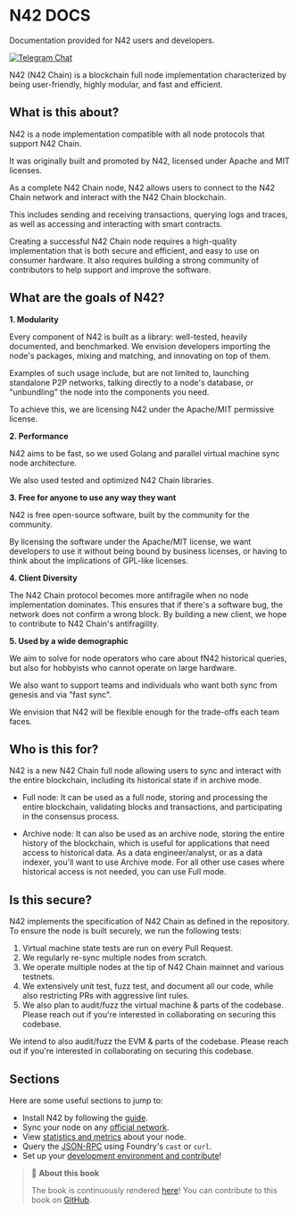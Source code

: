 # N42 DOCS
Documentation provided for N42 users and developers.

[![Telegram Chat][tg-badge]][tg-url]

N42 (N42 Chain) is a blockchain full node implementation characterized by being user-friendly, highly modular, and fast and efficient.

## What is this about?

N42 is a node implementation compatible with all node protocols that support N42 Chain.

It was originally built and promoted by N42, licensed under Apache and MIT licenses.

As a complete N42 Chain node, N42 allows users to connect to the N42 Chain network and interact with the N42 Chain blockchain.

This includes sending and receiving transactions, querying logs and traces, as well as accessing and interacting with smart contracts.

Creating a successful N42 Chain node requires a high-quality implementation that is both secure and efficient, and easy to use on consumer hardware. It also requires building a strong community of contributors to help support and improve the software.

## What are the goals of N42?

**1. Modularity**

Every component of N42 is built as a library: well-tested, heavily documented, and benchmarked. We envision developers importing the node's packages, mixing and matching, and innovating on top of them.

Examples of such usage include, but are not limited to, launching standalone P2P networks, talking directly to a node's database, or "unbundling" the node into the components you need.

To achieve this, we are licensing N42 under the Apache/MIT permissive license.

**2. Performance**

N42 aims to be fast, so we used Golang and parallel virtual machine sync node architecture.

We also used tested and optimized N42 Chain libraries.

**3. Free for anyone to use any way they want**

N42 is free open-source software, built by the community for the community.

By licensing the software under the Apache/MIT license, we want developers to use it without being bound by business licenses, or having to think about the implications of GPL-like licenses.

**4. Client Diversity**

The N42 Chain protocol becomes more antifragile when no node implementation dominates. This ensures that if there's a software bug, the network does not confirm a wrong block. By building a new client, we hope to contribute to N42 Chain's antifragility.

**5. Used by a wide demographic**

We aim to solve for node operators who care about fN42 historical queries, but also for hobbyists who cannot operate on large hardware.

We also want to support teams and individuals who want both sync from genesis and via "fast sync".

We envision that N42 will be flexible enough for the trade-offs each team faces.

## Who is this for?

N42 is a new N42 Chain full node allowing users to sync and interact with the entire blockchain, including its historical state if in archive mode.

- Full node: It can be used as a full node, storing and processing the entire blockchain, validating blocks and transactions, and participating in the consensus process.

- Archive node: It can also be used as an archive node, storing the entire history of the blockchain, which is useful for applications that need access to historical data. As a data engineer/analyst, or as a data indexer, you'll want to use Archive mode. For all other use cases where historical access is not needed, you can use Full mode.

## Is this secure?

N42 implements the specification of N42 Chain as defined in the repository. To ensure the node is built securely, we run the following tests:

1. Virtual machine state tests are run on every Pull Request.
2. We regularly re-sync multiple nodes from scratch.
3. We operate multiple nodes at the tip of N42 Chain mainnet and various testnets.
4. We extensively unit test, fuzz test, and document all our code, while also restricting PRs with aggressive lint rules.
5. We also plan to audit/fuzz the virtual machine & parts of the codebase. Please reach out if you're interested in collaborating on securing this codebase.

We intend to also audit/fuzz the EVM & parts of the codebase. Please reach out if you're interested in collaborating on securing this codebase.

## Sections

Here are some useful sections to jump to:

- Install N42 by following the [guide](./installation/installation.md).
- Sync your node on any [official network](./run/run-a-node.md).
- View [statistics and metrics](./run/observability.md) about your node.
- Query the [JSON-RPC](./jsonrpc/intro.md) using Foundry's `cast` or `curl`.
- Set up your [development environment and contribute](./developers/contribute.md)!

> 📖 **About this book**
>
> The book is continuously rendered [here](https://github.com/WeAreN42/N42/docs)!
> You can contribute to this book on [GitHub][gh-book].

[tg-badge]: https://img.shields.io/endpoint?color=neon&logo=telegram&label=chat&url=https%3A%2F%2Ftg.sumanjay.workers.dev%2Fparadigm%5Freth
[tg-url]: https://t.me/N42
[gh-book]: https://github.com/WeAreN42/N42/docs
